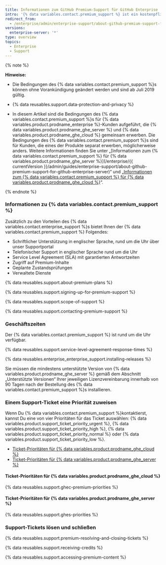 ```yaml
---
title: Informationen zum GitHub Premium-Support für GitHub Enterprise
intro: '{% data variables.contact.premium_support %} ist ein kostenpflichtiges, ergänzendes Supportangebot für {% data variables.product.prodname_enterprise %}-Kunden.'
redirect_from:
  - /enterprise/admin/enterprise-support/about-github-premium-support-for-github-enterprise
versions:
  enterprise-server: '*'
type: overview
topics:
  - Enterprise
  - Support
---
```


{% note %}

**Hinweise:**

- Die Bedingungen des {% data variables.contact.premium_support %}s können ohne Vorankündigung geändert werden und sind ab Juli 2019 gültig.

- {% data reusables.support.data-protection-and-privacy %}

- In diesem Artikel sind die Bedingungen des {% data variables.contact.premium_support %}s für {% data variables.product.prodname_enterprise %}-Kunden aufgeführt, die {% data variables.product.prodname_ghe_server %} und {% data variables.product.prodname_ghe_cloud %} gemeinsam erwerben. Die Bedingungen des {% data variables.contact.premium_support %}s sind für Kunden, die eines der Produkte separat erwerben, möglicherweise anders. Weitere Informationen finden Sie unter „[Informationen zum {% data variables.contact.premium_support %} für {% data variables.product.prodname_ghe_server %}](/enterprise/{{ currentVersion }}/admin/guides/enterprise-support/about-github-premium-support-for-github-enterprise-server)“ und „<a href="/articles/about-github-premium-support-for-github-enterprise-cloud" class="dotcom-only">Informationen zum {% data variables.contact.premium_support %} für {% data variables.product.prodname_ghe_cloud %}</a>“.

{% endnote %}

### Informationen zu {% data variables.contact.premium_support %}

Zusätzlich zu den Vorteilen des {% data variables.contact.enterprise_support %}s bietet Ihnen der {% data variables.contact.premium_support %} Folgendes:
  - Schriftlicher Unterstützung in englischer Sprache, rund um die Uhr über unser Supportportal
  - Telefonischer Support in englischer Sprache rund um die Uhr
  - Service Level Agreement (SLA) mit garantierten Antwortzeiten
  - Zugriff auf Premium-Inhalte
  - Geplante Zustandsprüfungen
  - Verwaltete Dienste

{% data reusables.support.about-premium-plans %}

{% data reusables.support.signing-up-for-premium-support %}

{% data reusables.support.scope-of-support %}

{% data reusables.support.contacting-premium-support %}

### Geschäftszeiten

Der {% data variables.contact.premium_support %} ist rund um die Uhr verfügbar.

{% data reusables.support.service-level-agreement-response-times %}

{% data reusables.enterprise_enterprise_support.installing-releases %}

Sie müssen die mindestens unterstützte Version von {% data variables.product.prodname_ghe_server %} gemäß dem Abschnitt „Unterstützte Versionen“ Ihrer jeweiligen Lizenzvereinbarung innerhalb von 90 Tagen nach der Bestellung des {% data variables.contact.premium_support %}s installieren.

### Einem Support-Ticket eine Priorität zuweisen

Wenn Du {% data variables.contact.premium_support %}kontaktierst, kannst Du eine von vier Prioritäten für das Ticket auswählen: {% data variables.product.support_ticket_priority_urgent %}, {% data variables.product.support_ticket_priority_high %}, {% data variables.product.support_ticket_priority_normal %} oder {% data variables.product.support_ticket_priority_low %}.

- [Ticket-Prioritäten für {% data variables.product.prodname_ghe_cloud %}](#ticket-priorities-for-github-enterprise-cloud)
- [Ticket-Prioritäten für {% data variables.product.prodname_ghe_server %}](#ticket-priorities-for-github-enterprise-server)

#### Ticket-Prioritäten für {% data variables.product.prodname_ghe_cloud %}

{% data reusables.support.ghec-premium-priorities %}

#### Ticket-Prioritäten für {% data variables.product.prodname_ghe_server %}

{% data reusables.support.ghes-priorities %}

### Support-Tickets lösen und schließen

{% data reusables.support.premium-resolving-and-closing-tickets %}

{% data reusables.support.receiving-credits %}

{% data reusables.support.accessing-premium-content %}
